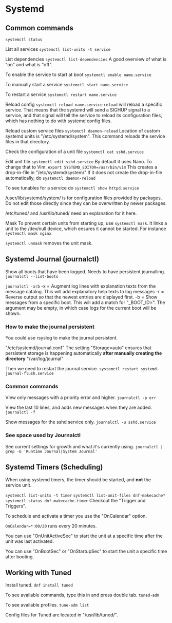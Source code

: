 # Systemd

## Common commands

``systemctl status``

List all services
``systemctl list-units -t service``

List dependencies
``systemctl list-dependencies``
A good overview of what is "on" and what is "off". 

To enable the service to start at boot
``systemctl enable name.service``

To manually start a service
``systemctl start name.service``

To restart a service
``systemctl restart name.service``

Reload config
``systemctl reload name.service``
`reload` will reload a specific service. That means that the systemd will send a SIGHUP signal to a service, and that signal will tell the service to reload its configuration files, which has nothing to do with systemd config files.

Reload custom service files
``systemctl daemon-reload``
Location of custom systemd units is "/etc/systemd/system". This command reloads the service files in that directory.

Check the configuration of a unit file
``systemctl cat sshd.service``

Edit unit file
``systemctl edit sshd.service``
By default it uses Nano. To change that to Vim.
``export SYSTEMD_EDITOR=/usr/bin/vim``
This creates a drop-in-file in "/etc/systemd/system/"
If it does not create the drop-in-file automatically, do ``systemctl daemon-reload``

To see tunables for a service do ``systemctl show httpd.service``

/user/lib/systemd/system/ is for configuration files provided by packages.
Do not edit those directly since they can be overwritten by newer packages.

/etc/tuned/ and /usr/lib/tuned/ need an explanation for it here.

Mask
To prevent certain units from starting up, use ``systemctl mask``. It links a unit to the /dev/null device, which ensures it cannot be started. For instance ``systemctl mask nginx``

``systemctl unmask`` removes the unit mask.

## Systemd Journal (journalctl)

Show all boots that have been logged. Needs to have persistent journalling.
``journalctl --list-boots``

``journalctl -xrb``
-x = Augment log lines with explanation texts from the message catalog. This will add explanatory help texts to log messages
-r = Reverse output so that the newest entries are displayed first.
-b = Show messages from a specific boot. This will add a match for "_BOOT_ID=".
The argument may be empty, in which case logs for the current boot will be shown.

### How to make the journal persistent

You could use rsyslog to make the journal persistent.

"/etc/systemd/journal.conf"
The setting "Storage=auto" ensures that persistent storage is happening automatically **after manually creating the directory** "/var/log/journal"

Then we need to restart the journal service.
``systemctl restart systemd-journal-flush.service``

### Common commands

View only messages with a priority error and higher.
``journalctl -p err``

View the last 10 lines, and adds new messages when they are added.
``journalctl -f``

Show messages for the sshd service only.
``journalctl -u sshd.service``

### See space used by Journalctl

See current settings for growth and what it's currently using.
``journalctl | grep -E 'Runtime Journal|System Journal'``


## Systemd Timers (Scheduling)

When using systemd timers, the timer should be started, and **not** the service unit.

``systemctl list-units -t timer``
``systemctl list-unit-files dnf-makecache*``
``systemctl status dnf-makecache.timer``
Checkout the "Trigger and Triggers".

To schedule and activate a timer you use the "OnCalendar" option.

``OnCalendar=*:00/20`` runs every 20 minutes.

You can use "OnUnitActiveSec" to start the unit at a specific time after the unit was last activated.

You can use "OnBootSec" or "OnStartupSec" to start the unit a specific time after booting.

## Working with Tuned

Install tuned. ``dnf install tuned``

To see available commands, type this in and press double tab. ``tuned-adm`` 

To see available profiles. ``tune-adm list``

Config files for Tuned are located in "/usr/lib/tuned/".








